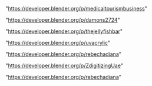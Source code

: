 "https://developer.blender.org/p/medicaltourismbusiness"

"https://developer.blender.org/p/damons2724"

"https://developer.blender.org/p/thejellyfishbar"

"https://developer.blender.org/p/uvacrylic"

"https://developer.blender.org/p/rebechadiana"

 
"https://developer.blender.org/p/ZdigitizingUae"


"https://developer.blender.org/p/rebechadiana"


 
